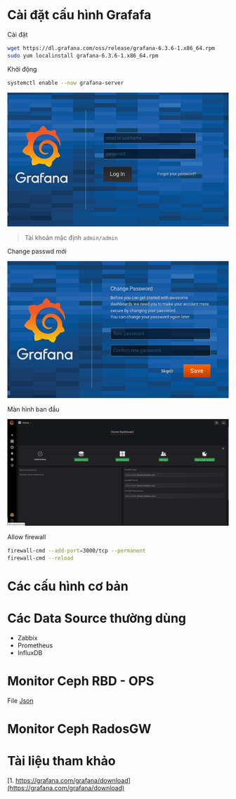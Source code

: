 # Cài đặt cấu hình Grafafa 

Cài đặt 
```sh 
wget https://dl.grafana.com/oss/release/grafana-6.3.6-1.x86_64.rpm
sudo yum localinstall grafana-6.3.6-1.x86_64.rpm 
```

Khởi động 
```sh 
systemctl enable --now grafana-server
```

![](images/grafana001.png)

> Tài khoản mặc định `admin/admin`

Change passwd mới 

![](images/grafana002.png)

Màn hình ban đầu 

![](images/grafana003.png)

Allow firewall 
```sh 
firewall-cmd --add-port=3000/tcp --permanent
firewall-cmd --reload
```

# Các cấu hình cơ bản 


# Các Data Source thường dùng 

- Zabbix
- Prometheus 
- InfluxDB 

# Monitor Ceph RBD - OPS 

File [Json](tools/CEPH_Bandwidth.json)

# Monitor Ceph RadosGW


# Tài liệu tham khảo 
[1. https://grafana.com/grafana/download](https://grafana.com/grafana/download)